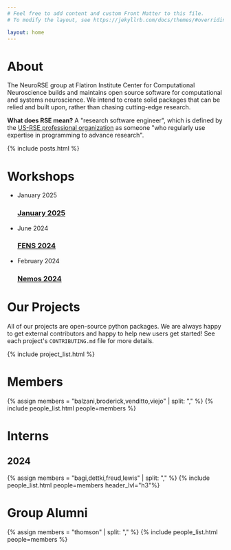 ```yaml
---
# Feel free to add content and custom Front Matter to this file.
# To modify the layout, see https://jekyllrb.com/docs/themes/#overriding-theme-defaults

layout: home
---
```


# About

The NeuroRSE group at Flatiron Institute Center for Computational Neuroscience builds and maintains open source software for computational and systems neuroscience. We intend to create solid packages that can be relied and built upon, rather than chasing cutting-edge research.

**What does RSE mean?** A "research software engineer", which is defined by the [US-RSE professional organization](https://us-rse.org/about/what-is-an-rse/) as someone "who regularly use expertise in programming to advance research".

{% include posts.html %}

# Workshops

<ul class="post-list">
  <li>
    <span class="post-meta">January 2025</span>
    <h3>
      <a class="post-link" href="/workshops/jan-2025">January 2025</a>
    </h3>
  </li>
  <li>
    <span class="post-meta">June 2024</span>
    <h3>
      <a class="post-link" href="/workshops/fens-2024">FENS 2024</a>
    </h3>
  </li>
  <li>
    <span class="post-meta">February 2024</span>
    <h3>
      <a class="post-link" href="https://nemos-workshop-feb-2024.readthedocs.io/en/latest/">Nemos 2024</a>
    </h3>
  </li>
</ul>

# Our Projects

All of our projects are open-source python packages. We are always happy to get external contributors and happy to help new users get started! See each project's `CONTRIBUTING.md` file for more details.

{% include project_list.html %}

# Members

{% assign members = "balzani,broderick,venditto,viejo" | split: "," %}
{% include people_list.html people=members %}

# Interns

## 2024

{% assign members = "bagi,dettki,freud,lewis" | split: "," %}
{% include people_list.html people=members header_lvl="h3"%}

# Group Alumni

{% assign members = "thomson" | split: "," %}
{% include people_list.html people=members %}
